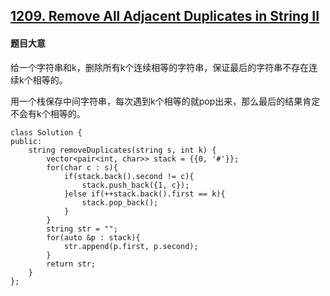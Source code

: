 ## [1209. Remove All Adjacent Duplicates in String II](https://leetcode.com/problems/remove-all-adjacent-duplicates-in-string-ii/)

#### 题目大意

给一个字符串和k，删除所有k个连续相等的字符串，保证最后的字符串不存在连续k个相等的。

用一个栈保存中间字符串，每次遇到k个相等的就pop出来，那么最后的结果肯定不会有k个相等的。

```
class Solution {
public:
    string removeDuplicates(string s, int k) {
        vector<pair<int, char>> stack = {{0, '#'}};
        for(char c : s){
            if(stack.back().second != c){
                stack.push_back({1, c});
            }else if(++stack.back().first == k){
                stack.pop_back();
            }
        }
        string str = "";
        for(auto &p : stack){
            str.append(p.first, p.second);
        }
        return str;
    }
};
```
